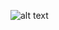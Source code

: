 
![alt text](https://github.com/komaldeep/chat-application-React-Socket.io-MaterialUI/blob/master/localchat.png
)